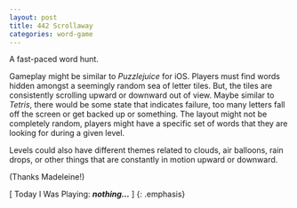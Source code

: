 ```yaml
---
layout: post
title: 442 Scrollaway
categories: word-game
---
```

A fast-paced word hunt.

Gameplay might be similar to *Puzzlejuice* for iOS.  Players must find words hidden amongst a seemingly random sea of letter tiles.  But, the tiles are consistently scrolling upward or downward out of view.  Maybe similar to *Tetris*, there would be some state that indicates failure, too many letters fall off the screen or get backed up or something. The layout might not be completely random, players might have a specific set of words that they are looking for during a given level.

Levels could also have different themes related to clouds, air balloons, rain drops, or other things that are constantly in motion upward or downward.

(Thanks Madeleine!)

[ Today I Was Playing: ***nothing...*** ]
{: .emphasis}